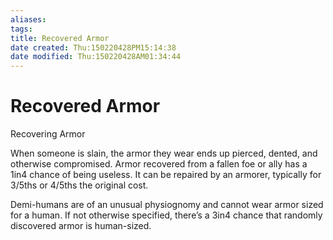 ```yaml
---
aliases: 
tags: 
title: Recovered Armor
date created: Thu:150220428PM15:14:38
date modified: Thu:150220428AM01:34:44
---
```

# Recovered Armor
Recovering Armor

When someone is slain, the armor they wear ends up pierced, dented, and otherwise compromised. Armor recovered from a fallen foe or ally has a 1in4 chance of being useless. It can be repaired by an armorer, typically for 3/5ths or 4/5ths the original cost.

Demi-humans are of an unusual physiognomy and cannot wear armor sized for a human. If not otherwise specified, there’s a 3in4 chance that randomly discovered armor is human-sized.
